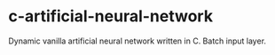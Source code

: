 # c-artificial-neural-network
Dynamic vanilla artificial neural network written in C. Batch input layer.
